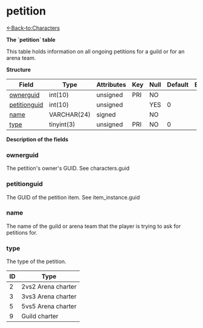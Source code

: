 # petition

[<-Back-to:Characters](database-characters.md)

**The \`petition\` table**

This table holds information on all ongoing petitions for a guild or for an arena team.

**Structure**

| Field             | Type        | Attributes | Key | Null | Default | Extra | Comment |
|-------------------|-------------|------------|-----|------|---------|-------|---------|
| [ownerguid][1]    | int(10)     | unsigned   | PRI | NO   |         |       |         |
| [petitionguid][2] | int(10)     | unsigned   |     | YES  | 0       |       |         |
| [name][3]         | VARCHAR(24) | signed     |     | NO   |         |       |         |
| [type][4]         | tinyint(3)  | unsigned   | PRI | NO   | 0       |       |         |

[1]: #ownerguid
[2]: #petitionguid
[3]: #name
[4]: #type

**Description of the fields**

### ownerguid

The petition's owner's GUID. See characters.guid

### petitionguid

The GUID of the petition item. See item\_instance.guid

### name

The name of the guild or arena team that the player is trying to ask for petitions for.

### type

The type of the petition.

| ID | Type               |
|----|--------------------|
| 2  | 2vs2 Arena charter |
| 3  | 3vs3 Arena charter |
| 5  | 5vs5 Arena charter |
| 9  | Guild charter      |
